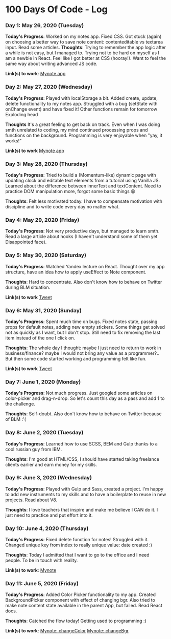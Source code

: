 # 100 Days Of Code - Log

### Day 1: May 26, 2020 (Tuesday)

**Today's Progress**: Worked on my notes app. Fixed CSS. Got stuck (again) on choosing a better way to save note content: contenteditable vs textarea input. Read some articles.
**Thoughts**: Trying to remember the app logic after a while is not easy, but I managed to. Trying not to be hard on myself as I am a newbie in React. Feel like I got better at CSS (hooray!). Want to feel the same way about writing advanced JS code. 

**Link(s) to work**: 
[Mynote app](https://github.com/marinaandthecode/mern-notes/commit/cb2fe991af48d4cf726aab6991bb87d9386688c7)


### Day 2: May 27, 2020 (Wednesday)

**Today's Progress**: Played with localStorage a bit. Added create, update, delete functionality to my notes app. Struggled with a bug (setState with onChange event) and have fixed it! Other functions remain for tomorrow Exploding head 

**Thoughts** It's a great feeling to get back on track. Even when I was doing smth unrelated to coding, my mind continued processing props and functions on the background. Programming is very enjoyable when "yay, it works!" 

**Link(s) to work**
[Mynote app](https://github.com/marinaandthecode/mern-notes/commit/67a3d4e90b35e94f2fa4d5154380e8571034d5aa)


### Day 3: May 28, 2020 (Thursday)

**Today's Progress**: Tried to build a (Momentum-like) dynamic page with updating clock and editable text elements from a tutorial using Vanilla JS. 
Learned about the difference between innerText and textContent. 
Need to practice DOM manipulation more, forgot some basic things 😀

**Thoughts**: Felt less motivated today. I have to compensate motivation with discipline and to write code every day no matter what. 


### Day 4: May 29, 2020 (Friday)

**Today's Progress**: Not very productive days, but managed to learn smth. Read a large article about hooks (I haven't understand some of them yet Disappointed face).


### Day 5: May 30, 2020 (Saturday)

**Today's Progress**: Watched Yandex lecture on React.
Thought over my app structure, have an idea how to apply useEffect to Note component.

**Thoughts**: Hard to concentrate. Also don't know how to behave on Twitter during BLM situation. 

**Link(s) to work**
[Tweet](https://twitter.com/marinandthecode/status/1266939428905406466)


### Day 6: May 31, 2020 (Sunday)

**Today's Progress**: Spent much time on bugs. Fixed notes state, passing props for default notes, adding new empty stickers. 
Some things get solved not as quickly as I want, but I don't stop. 
Still need to fix removing the last item instead of the one I click on. 

**Thoughts**: The whole day I thought: maybe I just need to return to work in business/finance? maybe I would not bring any value as a programmer?.. But then some code started working and programming felt like fun. 

**Link(s) to work**
[Tweet](https://twitter.com/marinandthecode/status/1267338387436056579)


### Day 7: June 1, 2020 (Monday)

**Today's Progress**: Not much progress. Just googled some articles on color-picker and drag-n-drop. So let's count this day as a pass and add 1 to the challenge.

**Thoughts**: Self-doubt. Also don't know how to behave on Twitter because of BLM :'(


### Day 8: June 2, 2020 (Tuesday)

**Today's Progress**: Learned how to use SCSS, BEM and Gulp thanks to a cool russian guy from IBM. 

**Thoughts**: I'm good at HTML/CSS, I should have started taking freelance clients earlier and earn money for my skills. 


### Day 9: June 3, 2020 (Wednesday)

**Today's Progress**: Played with Gulp and Sass, created a project. I'm happy to add new instruments to my skills and to have a boilerplate to reuse in new projects. Read about V8. 

**Thoughts**: I love teachers that inspire and make me believe I CAN do it. I just need to practice and put effort into it. 


### Day 10: June 4, 2020 (Thursday)

**Today's Progress**: Fixed delete function for notes! Struggled with it. Changed unique key from index to really unique value: date created :) 

**Thoughts**: Today I admitted that I want to go to the office and I need people. To be in touch with reality. 

**Link(s) to work**: 
[Mynote](https://github.com/marinaandthecode/mern-notes/commit/73eaa305bc849ef8b9ceb382c0339d1cb7fcff5a)


### Day 11: June 5, 2020 (Friday)

**Today's Progress**: Added Color Picker functionality to my app. Created BackgroundPicker component with effect of changing bgr. Also tried to make note content state available in the parent App, but failed. Read React docs.

**Thoughts**: Catched the flow today! Getting used to programming :) 

**Link(s) to work**: 
[Mynote: changeColor](https://github.com/marinaandthecode/mern-notes/commit/c1ffc5dd541b2d9802be1d1417e87531f36c8d18)
[Mynote: changeBgr](https://github.com/marinaandthecode/mern-notes/commit/d62bf3e200d51cd7d41944337ce6feab4c5f52e4)

